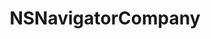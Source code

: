 ﻿---
uid: crmscript_ref_NSNavigatorCompany
title: NSNavigatorCompany
intellisense: Void.NSNavigatorCompany
keywords: NSNavigatorCompany
so.topic: reference
---
